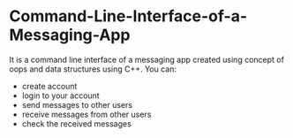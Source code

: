 # Command-Line-Interface-of-a-Messaging-App

It is a command line interface of a messaging app created using concept of oops and data structures using C++. You can: 
- create account
- login to your account
- send messages to other users
- receive messages from other users
- check the received messages
